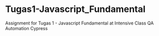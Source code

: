 # Tugas1-Javascript_Fundamental
Assignment for Tugas 1 - Javascript Fundamental at Intensive Class QA Automation Cypress
